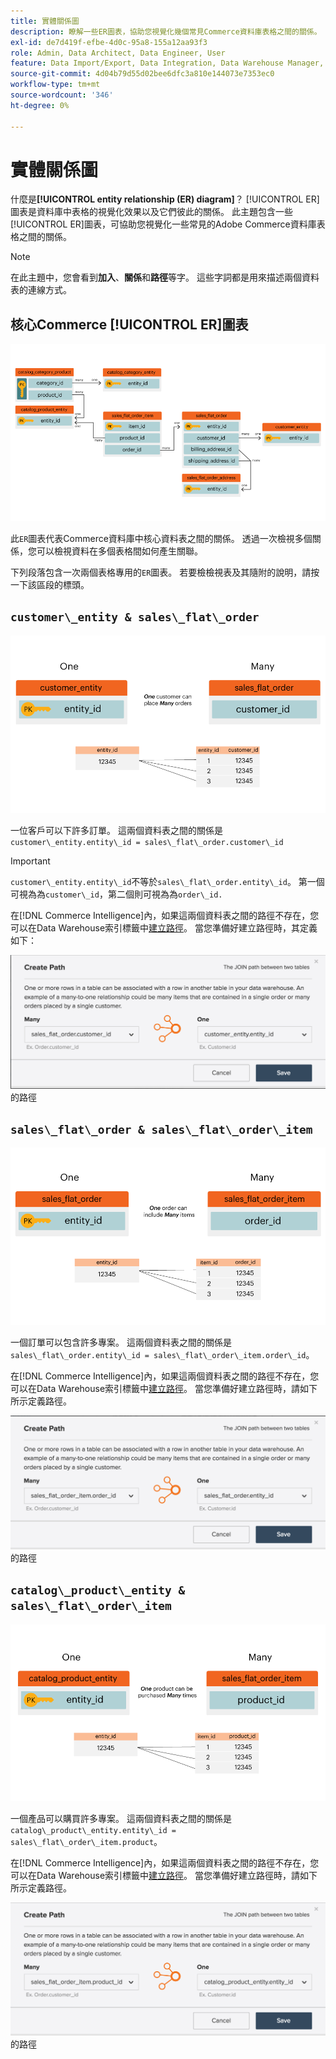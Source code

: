 ```yaml
---
title: 實體關係圖
description: 瞭解一些ER圖表，協助您視覺化幾個常見Commerce資料庫表格之間的關係。
exl-id: de7d419f-efbe-4d0c-95a8-155a12aa93f3
role: Admin, Data Architect, Data Engineer, User
feature: Data Import/Export, Data Integration, Data Warehouse Manager, Commerce Tables
source-git-commit: 4d04b79d55d02bee6dfc3a810e144073e7353ec0
workflow-type: tm+mt
source-wordcount: '346'
ht-degree: 0%

---
```


# 實體關係圖

什麼是&#x200B;**[!UICONTROL entity relationship (ER) diagram]**？ [!UICONTROL ER]圖表是資料庫中表格的視覺化效果以及它們彼此的關係。 此主題包含一些[!UICONTROL ER]圖表，可協助您視覺化一些常見的Adobe Commerce資料庫表格之間的關係。

>[!NOTE]
>
>在此主題中，您會看到&#x200B;**加入**、**關係**&#x200B;和&#x200B;**路徑**&#x200B;等字。 這些字詞都是用來描述兩個資料表的連線方式。

## 核心Commerce [!UICONTROL ER]圖表

![4_DB_Chart](../../assets/4_DB_Chart.png)

此`ER`圖表代表Commerce資料庫中核心資料表之間的關係。 透過一次檢視多個關係，您可以檢視資料在多個表格間如何產生關聯。

下列段落包含一次兩個表格專用的`ER`圖表。 若要檢檢視表及其隨附的說明，請按一下該區段的標頭。

## `customer\_entity & sales\_flat\_order`

![一位客戶許多訂單](../../assets/2_OneCustomerManyOrders.png)

一位客戶可以下許多訂單。 這兩個資料表之間的關係是`customer\_entity.entity\_id = sales\_flat\_order.customer\_id`

>[!IMPORTANT]
>
>`customer\_entity.entity\_id`不等於`sales\_flat\_order.entity\_id`。 第一個可視為為`customer\_id`，第二個則可視為為`order\_id.`

在[!DNL Commerce Intelligence]內，如果這兩個資料表之間的路徑不存在，您可以在Data Warehouse索引標籤中[建立路徑](../data-warehouse-mgr/create-paths-calc-columns.md)。 當您準備好建立路徑時，其定義如下：

![實體關係圖，顯示從sales_flat_order到customer_entity](../../assets/SFO___CE_path.png)的路徑

## `sales\_flat\_order & sales\_flat\_order\_item`

![1_OneOrderManyItems](../../assets/1_OneOrderManyItems.png)

一個訂單可以包含許多專案。 這兩個資料表之間的關係是`sales\_flat\_order.entity\_id = sales\_flat\_order\_item.order\_id`。

在[!DNL Commerce Intelligence]內，如果這兩個資料表之間的路徑不存在，您可以在Data Warehouse索引標籤中[建立路徑](../data-warehouse-mgr/create-paths-calc-columns.md)。 當您準備好建立路徑時，請如下所示定義路徑。

![實體關係圖，顯示從sales_flat_order_item到sales_flat_order](../../assets/SFOI___SFO_path.png)的路徑

## `catalog\_product\_entity & sales\_flat\_order\_item`

![3_OneProductManyTimes](../../assets/3_OneProductManyTimes.png)

一個產品可以購買許多專案。 這兩個資料表之間的關係是`catalog\_product\_entity.entity\_id = sales\_flat\_order\_item.product`。

在[!DNL Commerce Intelligence]內，如果這兩個資料表之間的路徑不存在，您可以在Data Warehouse索引標籤中[建立路徑](../data-warehouse-mgr/create-paths-calc-columns.md)。 當您準備好建立路徑時，請如下所示定義路徑。

![實體關係圖，顯示從sales_flat_order_item到catalog_product_entity](../../assets/SFOI___CPE_path.png)的路徑
